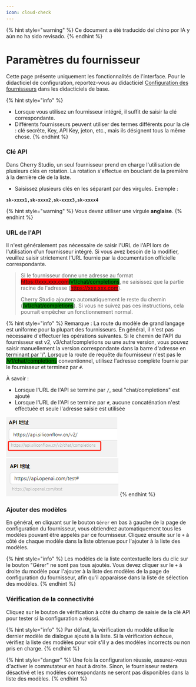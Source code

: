 ```yaml
---
icon: cloud-check
---
```


{% hint style="warning" %}
Ce document a été traducido del chino por IA y aún no ha sido revisado.
{% endhint %}

# Paramètres du fournisseur

Cette page présente uniquement les fonctionnalités de l'interface. Pour le didacticiel de configuration, reportez-vous au didacticiel [Configuration des fournisseurs](../../../pre-basic/providers/) dans les didacticiels de base.

{% hint style="info" %}
* Lorsque vous utilisez un fournisseur intégré, il suffit de saisir la clé correspondante.
* Différents fournisseurs peuvent utiliser des termes différents pour la clé : clé secrète, Key, API Key, jeton, etc., mais ils désignent tous la même chose.
{% endhint %}

### Clé API

Dans Cherry Studio, un seul fournisseur prend en charge l'utilisation de plusieurs clés en rotation. La rotation s'effectue en bouclant de la première à la dernière clé de la liste.

* Saisissez plusieurs clés en les séparant par des virgules. Exemple :

<pre><code><strong>sk-xxxx1,sk-xxxx2,sk-xxxx3,sk-xxxx4
</strong></code></pre>

{% hint style="warning" %}
Vous devez utiliser une virgule **anglaise**.
{% endhint %}

### URL de l'API

Il n'est généralement pas nécessaire de saisir l'URL de l'API lors de l'utilisation d'un fournisseur intégré. Si vous avez besoin de la modifier, veuillez saisir strictement l'URL fournie par la documentation officielle correspondante.

> Si le fournisseur donne une adresse au format <mark style="background-color:red;">https://xxx.xxx.com</mark><mark style="background-color:green;">/v1/chat/completions</mark>, ne saisissez que la partie racine de l'adresse (<mark style="background-color:red;">https://xxx.xxx.com</mark>).
>
> Cherry Studio ajoutera automatiquement le reste du chemin (<mark style="background-color:green;">/v1/chat/completions</mark>). Si vous ne suivez pas ces instructions, cela pourrait empêcher un fonctionnement normal.

{% hint style="info" %}
Remarque : La route du modèle de grand langage est uniforme pour la plupart des fournisseurs. En général, il n'est pas nécessaire d'effectuer les opérations suivantes. Si le chemin de l'API du fournisseur est v2, v3/chat/completions ou une autre version, vous pouvez saisir manuellement la version correspondante dans la barre d'adresse en terminant par '/'. Lorsque la route de requête du fournisseur n'est pas le <mark style="background-color:green;">/v1/chat/completions</mark> conventionnel, utilisez l'adresse complète fournie par le fournisseur et terminez par `#`.

À savoir :
* Lorsque l'URL de l'API se termine par `/`, seul "chat/completions" est ajouté
* Lorsque l'URL de l'API se termine par `#`, aucune concaténation n'est effectuée et seule l'adresse saisie est utilisée

![](<../../../.gitbook/assets/image (1) (1) (1) (1) (1) (1).png>)![](<../../../.gitbook/assets/image (15).png>)
{% endhint %}

### Ajouter des modèles

En général, en cliquant sur le bouton `Gérer` en bas à gauche de la page de configuration du fournisseur, vous obtiendrez automatiquement tous les modèles pouvant être appelés par ce fournisseur. Cliquez ensuite sur le `+` à côté de chaque modèle dans la liste obtenue pour l'ajouter à la liste des modèles.

{% hint style="info" %}
Les modèles de la liste contextuelle lors du clic sur le bouton "Gérer" ne sont pas tous ajoutés. Vous devez cliquer sur le `+` à droite du modèle pour l'ajouter à la liste des modèles de la page de configuration du fournisseur, afin qu'il apparaisse dans la liste de sélection des modèles.
{% endhint %}

### Vérification de la connectivité

Cliquez sur le bouton de vérification à côté du champ de saisie de la clé API pour tester si la configuration a réussi.

{% hint style="info" %}
Par défaut, la vérification du modèle utilise le dernier modèle de dialogue ajouté à la liste. Si la vérification échoue, vérifiez la liste des modèles pour voir s'il y a des modèles incorrects ou non pris en charge.
{% endhint %}

{% hint style="danger" %}
Une fois la configuration réussie, assurez-vous d'activer le commutateur en haut à droite. Sinon, le fournisseur restera désactivé et les modèles correspondants ne seront pas disponibles dans la liste des modèles.
{% endhint %}